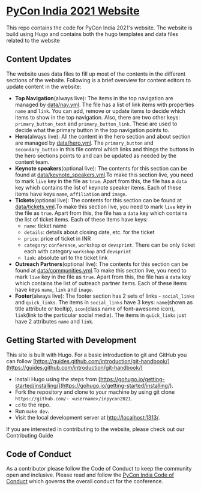 # [PyCon India 2021 Website](https://in.pycon.org/2021/)

This repo contains the code for PyCon India 2021's website.
The website is build using Hugo and contains both the hugo templates and data files related to the website

## Content Updates

The website uses data files to fill up most of the contents in the different sections of the website. Following is a brief overview for content editors to update content in the website:

- **Top Navigation**(always live): The items in the top navigation are managed by [data/nav.yml](https://github.com/pythonindia/inpycon2021/blob/main/data/nav.yml). The file has a list of link items with properties `name` and `link`. You can add, remove or update items to decide which items to show in the top navigation. Also, there are two other keys: `primary_button_text` and `primary_button_link`. These are used to decide what the primary button in the top navigation points to.
- **Hero**(always live): All the content in the hero section and about section are managed by [data/hero.yml](https://github.com/pythonindia/inpycon2021/blob/main/data/hero.yml). The `primary_button` and `secondary_button` in this file control which links and things the buttons in the hero sections points to and can be updated as needed by the content team.
- **Keynote speakers**(optional live): The contents for this section can be found at [data/keynote_speakers.yml](https://github.com/pythonindia/inpycon2021/blob/main/data/keynote_speakers.yml).To make this section live, you need to mark `live` key in the file as `true`. Apart from this, the file has a `data` key which contains the list of keynote speaker items. Each of these items have keys `name`, `affiliation` and `image`.
- **Tickets**(optional live): The contents for this section can be found at [data/tickets.yml](https://github.com/pythonindia/inpycon2021/blob/main/data/tickets.yml).To make this section live, you need to mark `live` key in the file as `true`. Apart from this, the file has a `data` key which contains the list of ticket items. Each of these items have keys:
    - `name`: ticket name
    - `details`: details about closing date, etc. for the ticket
    - `price`: price of ticket in INR
    - `category`: `conference`, `workshop` or `devsprint`. There can be only ticket each with category `workshop` and `devsprint`
    - `link`: absolute url to the ticket link
- **Outreach Partners**(optional live): The contents for this section can be found at [data/communities.yml](https://github.com/pythonindia/inpycon2021/blob/main/data/communities.yml).To make this section live, you need to mark `live` key in the file as `true`. Apart from this, the file has a `data` key which contains the list of outreach partner items. Each of these items have keys `name`, `link` and `image`.
- **Footer**(always live): The footer section has 2 sets of links - `social_links` and `quick_links`. The items in `social_links` have 3 keys: `name`(shown as title attribute or tooltip), `icon`(class name of font-awesome icon), `link`(link to the particular social media). The items in `quick_links` just have 2 attributes `name` and `link`.

## Getting Started with Development

This site is built with Hugo. For a basic introduction to git and GitHub you can follow [https://guides.github.com/introduction/git-handbook/](https://guides.github.com/introduction/git-handbook/)

- Install Hugo using the steps from [https://gohugo.io/getting-started/installing/](https://gohugo.io/getting-started/installing/).
- Fork the repository and clone to your machine by using git clone `https://github.com/- <username>/inpycon2021`.
- `cd` to the repo.
- Run `make dev`.
- Visit the local development server at [http://localhost:1313/](http://localhost:1313/).

If you are interested in contributing to the website, please check out our Contributing Guide

## Code of Conduct

As a contributor please follow the Code of Conduct to keep the community open and inclusive. Please read and follow the [PyCon India Code of Conduct](https://in.pycon.org/2021/coc/) which governs the overall conduct for the conference.
